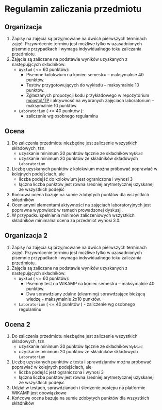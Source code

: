 # Regulamin zaliczania przedmiotu

## Organizacja

1. Zapisy na zajęcia są przyjmowane na dwóch pierwszych terminach zajęć. Przywrócenie terminu jest możliwe tylko w uzasadnionych pisemnie przypadkach i wymaga indywidualnego toku zaliczania przedmiotu.
2. Zajęcia są zaliczane na podstawie wyników uzyskanych z następujących składników:
   - `Wykład` ( <= 60 punktów):
     - Pisemne kolokwium na koniec semestru – maksymalnie 40 punktów.
     - Testów przygotowujących do wykładu – maksymalnie 10 punktów.
     - Zgłaszanych propozycji kodu przykładowego w repozytorium [mpostol/TP][TP] i aktywność na wybranych zajęciach laboratorium – maksymalnie 10 punktów.
   - `Laboratorium` ( <= 40 punktów ):
     - zaliczenie wg osobnego regulaminu

## Ocena

1. Do zaliczenia przedmiotu niezbędne jest zaliczenie wszystkich składowych, tzn.
   - uzyskanie minimum 30 punktów łącznie ze składników `Wykład`
   - uzyskanie minimum 20 punktów ze składników składowych `Laboratorium`
1. Liczbę uzyskanych punktów z kolokwium można próbować poprawiać w kolejnych podejściach, ale
   - liczba podejść do kolokwium jest ograniczona i wynosi 3
   - łączna liczba punktów jest równa średniej arytmetycznej uzyskanej ze wszystkich podejść
1. Końcowa ocena bazuje na sumie zdobytych punktów dla wszystkich składników
1. Ocenianymi elementami aktywności na zajęciach laboratoryjnych jest poprawna wypowiedź w ramach prowadzonej dyskusji.
1. W przypadku spełnienia minimów zaliczeniowych wszystkich składników minimalna ocena za przedmiot wynosi 3.0.

## Organizacja 2

1. Zapisy na zajęcia są przyjmowane na dwóch pierwszych terminach zajęć. Przywrócenie terminu jest możliwe tylko w uzasadnionych pisemnie przypadkach i wymaga indywidualnego toku zaliczania przedmiotu.
1. Zajęcia są zaliczane na podstawie wyników uzyskanych z następujących składników:
   - `Wykład` ( <= 60 punktów):
     - Pisemny test na WIKAMP na koniec semestru – maksymalnie 40 punktów.
     - Dwa sprawdziany zdalne (elearning) sprawdzające bieżącą wiedzę - maksymalnie 2x10 punktów.
   - `Laboratorium` ( <= 40 punktów ) - zaliczenie wg osobnego regulaminu

## Ocena 2

1. Do zaliczenia przedmiotu niezbędne jest zaliczenie wszystkich składowych, tzn.
   - uzyskanie minimum 30 punktów łącznie ze składników `Wykład`
   - uzyskanie minimum 20 punktów ze składników składowych `Laboratorium`
1. Liczbę uzyskanych punktów z testu i sprawdzianów można próbować poprawiać w kolejnych podejściach, ale
   - liczba podejść jest ograniczona i wynosi 3
   - łączna liczba punktów jest równa średniej arytmetycznej uzyskanej ze wszystkich podejść
1. Udział w testach, sprawdzianach i śledzenie postępu na platformie WIKAMP jest obowiązkowe
1. Końcowa ocena bazuje na sumie zdobytych punktów dla wszystkich składników

[TP]: https://github.com/mpostol/TP
